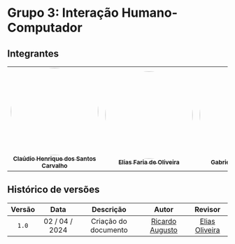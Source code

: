 # Grupo 3: Interação Humano-Computador

## Integrantes

<table>
  <tr>
    <td align="center"><a href="https://github.com/claudiohsc"><img style="border-radius: 60%;" src="https://github.com/claudiohsc.png" width="200px;" alt=""/><br /><sub><b>Claúdio Henrique dos Santos Carvalho</b></sub></a><br />
    <td align="center"><a href="https://github.com/EliasOliver21"><img style="border-radius: 60%;" src="https://github.com/EliasOliver21.png" width="200px;" alt=""/><br /><sub><b>Elias Faria de Oliveira</b></sub></a><br /><a href="Link git" title="Rocketseat"></a></td>
    <td align="center"><a href="https://github.com/Bertolazi"><img style="border-radius: 60%;" src="https://github.com/Bertolazi.png" width="200px;" alt=""/><br /><sub><b>Gabriel Basto Bertolazi</b></sub></a><br />
    <td align="center"><a href="https://github.com/MMcLovin"><img style="border-radius: 60%;" src="https://github.com/MMcLovin.png" width="200px;" alt=""/><br /><sub><b>Gabriel Fernando de Jesus Silva</b></sub></a><br /><a href="Link git" title="Rocketseat"></a></td>
    <td align="center"><a href="https://github.com/pabloheika"><img style="border-radius: 60%;" src="https://github.com/pabloheika.png" width="200px;" alt=""/><br /><sub><b>Pablo Santos Costa</b></sub></a><br />
    <td align="center"><a href="https://github.com/avmricardo"><img style="border-radius: 60%;" src="https://github.com/avmricardo.png" width="200px;" alt=""/><br /><sub><b>Ricardo Augusto Valle Maciel</b></sub></a><br />
  </tr>
</table>

## Histórico de versões
| Versão | Data | Descrição | Autor | Revisor
| :-: | :-: | :-: | :-: | :-:
|`1.0`| 02 / 04 / 2024 | Criação do documento | [Ricardo Augusto](https://github.com/avmricardo) | [Elias Oliveira](https://github.com/EliasOliver21)
